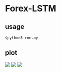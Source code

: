 # Forex-LSTM

## usage
`$python3 rnn.py`

## plot
![](./assets/201901_forex_predict.png)
![](./assets/201902_forex_predict.png)
![](./assets/201903_forex_predict.png)
